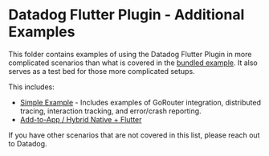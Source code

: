 # Datadog Flutter Plugin - Additional Examples

This folder contains examples of using the Datadog Flutter Plugin in more complicated scenarios than what is covered in the [bundled example](../../packages/datadog_flutter_plugin/example/). It also serves as a test bed for those more complicated setups.

This includes:

* [Simple Example](./simple_example) - Includes examples of GoRouter integration, distributed tracing, interaction tracking, and error/crash reporting.
* [Add-to-App / Hybrid Native + Flutter](./native-hybrid-app)


If you have other scenarios that are not covered in this list, please reach out to Datadog.